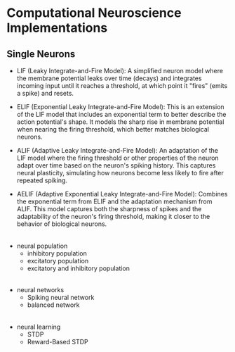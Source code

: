 # Computational Neuroscience Implementations
## Single Neurons
  * LIF (Leaky Integrate-and-Fire Model): A simplified neuron model where the membrane potential leaks over time (decays) and integrates incoming input until it reaches a threshold, at which point it "fires" (emits a spike) and resets.
    
  * ELIF (Exponential Leaky Integrate-and-Fire Model): This is an extension of the LIF model that includes an exponential term to better describe the action potential's shape. It models the sharp rise in membrane potential when nearing the firing threshold, which better matches biological neurons.
   
  * ALIF (Adaptive Leaky Integrate-and-Fire Model): An adaptation of the LIF model where the firing threshold or other properties of the neuron adapt over time based on the neuron's spiking history. This captures neural plasticity, simulating how neurons become less likely to fire after repeated spiking.
    
  * AELIF (Adaptive Exponential Leaky Integrate-and-Fire Model): Combines the exponential term from ELIF and the adaptation mechanism from ALIF. This model captures both the sharpness of spikes and the adaptability of the neuron's firing threshold, making it closer to the behavior of biological neurons.

######
* neural population
  * inhibitory population
  * excitatory population
  * excitatory and inhibitory population
######
* neural networks
  * Spiking neural network
  * balanced network
######
* neural learning
  * STDP
  * Reward-Based STDP
